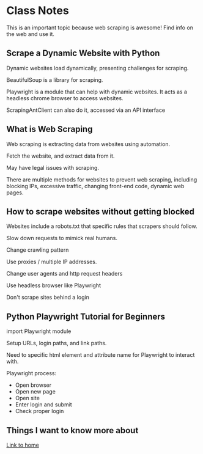 # Class Notes

This is an important topic because web scraping is awesome!  Find info on the web and use it.

## Scrape a Dynamic Website with Python

Dynamic websites load dynamically, presenting challenges for scraping.

BeautifulSoup is a library for scraping.

Playwright is a module that can help with dynamic websites.  It acts as a headless chrome browser to access websites.

ScrapingAntClient can also do it, accessed via an API interface

## What is Web Scraping

Web scraping is extracting data from websites using automation.

Fetch the website, and extract data from it.

May have legal issues with scraping.

There are multiple methods for websites to prevent web scraping, including blocking IPs, excessive traffic, changing front-end code, dynamic web pages.

## How to scrape websites without getting blocked

Websites include a robots.txt that specific rules that scrapers should follow.

Slow down requests to mimick real humans.

Change crawling pattern

Use proxies / multiple IP addresses.

Change user agents and http request headers

Use headless browser like Playwright

Don't scrape sites behind a login

## Python Playwright Tutorial for Beginners

import Playwright module

Setup URLs, login paths, and link paths.

Need to specific html element and attribute name for Playwright to interact with.

Playwright process:
- Open browser
- Open new page
- Open site
- Enter login and submit
- Check proper login

## Things I want to know more about

[Link to home](https://mikeshen7.github.io/reading-notes)
